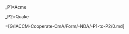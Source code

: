 _P1=<span class="param">Acme</span>

_P2=<span class="param">Quake</span>

=[G/IACCM-Cooperate-CmA/Form/-NDA/-P1-to-P2/0.md]